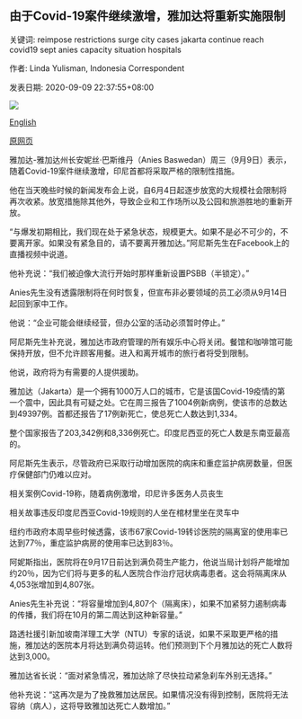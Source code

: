 ## 由于Covid-19案件继续激增，雅加达将重新实施限制

关键词: reimpose restrictions surge city cases jakarta continue reach covid19 sept anies capacity situation hospitals

作者: Linda Yulisman, Indonesia Correspondent

发表日期: 2020-09-09 22:37:55+08:00

![](https://www.straitstimes.com/sites/default/files/styles/x_large/public/articles/2020/09/09/tl-indo-r-090920_0.jpg?itok=joyFoDQA)

[English](Jakarta%20to%20reimpose%20restrictions%20as%20Covid-19%20cases%20continue%20to%20surge.md)

[原网页](https://www.straitstimes.com/asia/se-asia/indonesias-capital-to-reimpose-restrictions-over-coronavirus)

雅加达-雅加达州长安妮丝·巴斯维丹（Anies Baswedan）周三（9月9日）表示，随着Covid-19案件继续激增，印尼首都将采取严格的限制性措施。

他在当天晚些时候的新闻发布会上说，自6月4日起逐步放宽的大规模社会限制将再次收紧。放宽措施除其他外，导致企业和工作场所以及公园和旅游胜地的重新开放。

“与爆发初期相比，我们现在处于紧急状态，规模更大。如果不是必不可少的，不要离开家。如果没有紧急目的，请不要离开雅加达。”阿尼斯先生在Facebook上的直播视频中说道。

他补充说：“我们被迫像大流行开始时那样重新设置PSBB（半锁定）。”

Anies先生没有透露限制将在何时恢复，但宣布非必要领域的员工必须从9月14日起回到家中工作。

他说：“企业可能会继续经营，但办公室的活动必须暂时停止。”

阿尼斯先生补充说，雅加达市政府管理的所有娱乐中心将关闭。餐馆和咖啡馆可能保持开放，但不允许顾客用餐。进入和离开城市的旅行者将受到限制。

他说，政府将为有需要的人提供援助。

雅加达（Jakarta）是一个拥有1000万人口的城市，它是该国Covid-19疫情的第一个震中，因此具有可疑之处。它在周三报告了1004例新病例，使该市的总数达到49397例。首都还报告了17例新死亡，使总死亡人数达到1,334。

整个国家报告了203,342例和8,336例死亡。印度尼西亚的死亡人数是东南亚最高的。

阿尼斯先生表示，尽管政府已采取行动增加医院的病床和重症监护病房数量，但医疗保健部门仍难以应对。

相关案例Covid-19称，随着病例激增，印尼许多医务人员丧生

相关故事违反印度尼西亚Covid-19规则的人坐在棺材里坐在灵车中

纽约市政府本周早些时候透露，该市67家Covid-19转诊医院的隔离室的使用率已达到77％，重症监护病房的使用率已达到83％。

阿妮斯指出，医院将在9月17日前达到满负荷生产能力，他说当局计划将产能增加约20％，因为它们将与更多的私人医院合作治疗冠状病毒患者。这会将隔离床从4,053张增加到4,807张。

Anies先生补充说：“将容量增加到4,807个（隔离床），如果不加紧努力遏制病毒的传播，我们将在10月的第二周达到这种新容量。”

路透社援引新加坡南洋理工大学（NTU）专家的话说，如果不采取更严格的措施，雅加达的医院本月将达到满负荷运转。他们预测到下个月雅加达的死亡人数将达到3,000。

雅加达省长说：“面对紧急情况，雅加达除了尽快拉动紧急刹车外别无选择。”

他补充说：“这再次是为了挽救雅加达居民。如果情况没有得到控制，医院将无法容纳（病人），这将导致雅加达死亡人数增加。”